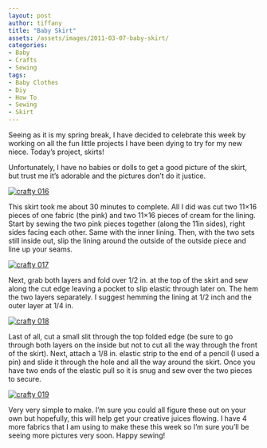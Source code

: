 ```yaml
---
layout: post
author: tiffany
title: "Baby Skirt"
assets: /assets/images/2011-03-07-baby-skirt/
categories: 
- Baby
- Crafts
- Sewing
tags: 
- Baby Clothes
- Diy
- How To
- Sewing
- Skirt
---
```


Seeing as it is my spring break, I have decided to celebrate this week by working on all the fun little projects I have been dying to try for my new niece. Today’s project, skirts!

Unfortunately, I have no babies or dolls to get a good picture of the skirt, but trust me it’s adorable and the pictures don’t do it justice.

[![](jekyll_uploads/2011/03/crafty-016-575x431.jpg "crafty 016")](http://www.sweetpeonies.com/2011/03/baby-skirt/crafty-016/)

This skirt took me about 30 minutes to complete. All I did was cut two 11×16 pieces of one fabric (the pink) and two 11×16 pieces of cream for the lining. Start by sewing the two pink pieces together (along the 11in sides), right sides facing each other. Same with the inner lining. Then, with the two sets still inside out, slip the lining around the outside of the outside piece and line up your seams.

[![](jekyll_uploads/2011/03/crafty-017-325x449.jpg "crafty 017")](http://www.sweetpeonies.com/2011/03/baby-skirt/crafty-017/)

Next, grab both layers and fold over 1/2 in. at the top of the skirt and sew along the cut edge leaving a pocket to slip elastic through later on. The hem the two layers separately. I suggest hemming the lining at 1/2 inch and the outer layer at 1/4 in.

[![](jekyll_uploads/2011/03/crafty-018-575x431.jpg "crafty 018")](http://www.sweetpeonies.com/2011/03/baby-skirt/crafty-018/)

Last of all, cut a small slit through the top folded edge (be sure to go through both layers on the inside but not to cut all the way through the front of the skirt). Next, attach a 1/8 in. elastic strip to the end of a pencil (I used a pin) and slide it through the hole and all the way around the skirt. Once you have two ends of the elastic pull so it is snug and sew over the two pieces to secure.

[![](jekyll_uploads/2011/03/crafty-019-325x433.jpg "crafty 019")](http://www.sweetpeonies.com/2011/03/baby-skirt/crafty-019/)

Very very simple to make. I’m sure you could all figure these out on your own but hopefully, this will help get your creative juices flowing. I have 4 more fabrics that I am using to make these this week so I’m sure you’ll be seeing more pictures very soon. Happy sewing!